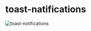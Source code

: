 # toast-natifications
![toast-notifications](https://user-images.githubusercontent.com/100160834/221415698-bfcb9390-e541-47a9-85ba-d4b951464580.gif)
